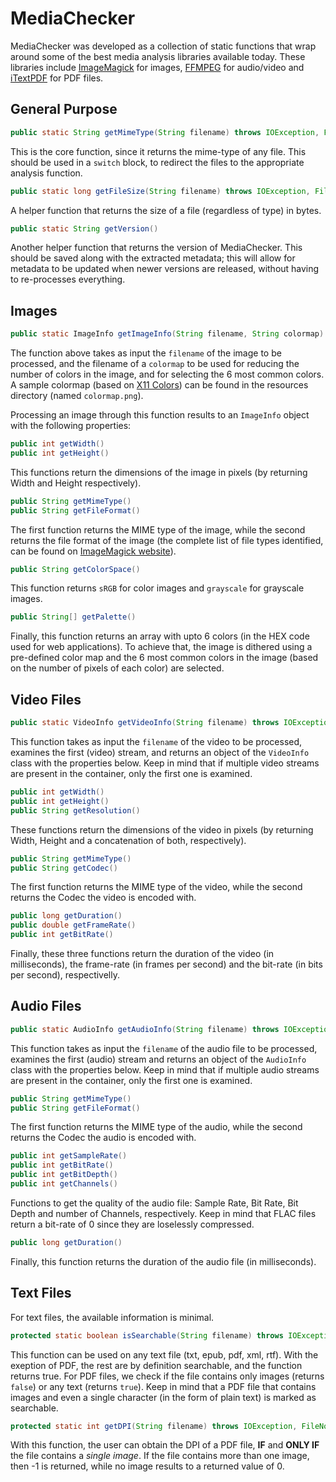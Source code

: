 # MediaChecker

MediaChecker was developed as a collection of static functions that wrap around some of the best media analysis libraries available today. These libraries include [ImageMagick](http://www.imagemagick.org/) for images, [FFMPEG](https://www.ffmpeg.org/) for audio/video and [iTextPDF](http://itextpdf.com/) for PDF files.

## General Purpose

```java
public static String getMimeType(String filename) throws IOException, FileNotFoundException
```

This is the core function, since it returns the mime-type of any file. This should be used in a `switch` block, to redirect the files to the appropriate analysis function.

```java
public static long getFileSize(String filename) throws IOException, FileNotFoundException
```

A helper function that returns the size of a file (regardless of type) in bytes.

```java
public static String getVersion()
```

Another helper function that returns the version of MediaChecker. This should be saved along with the extracted metadata; this will allow for metadata to be updated when newer versions are released, without having to re-processes everything.

## Images

```java
public static ImageInfo getImageInfo(String filename, String colormap) throws IOException, FileNotFoundException, InfoException, InterruptedException, IM4JavaException
```

The function above takes as input the `filename` of the image to be processed, and the filename of a `colormap` to be used for reducing the number of colors in the image, and for selecting the 6 most common colors.  A sample colormap (based on [X11 Colors](http://www.w3.org/TR/css3-color/#svg-color)) can be found in the resources directory (named `colormap.png`).

Processing an image through this function results to an `ImageInfo` object with the following properties:

```java
public int getWidth()
public int getHeight()
```

This functions return the dimensions of the image in pixels (by returning Width and Height respectively).

```java
public String getMimeType()
public String getFileFormat()
```

The first function returns the MIME type of the image, while the second returns the file format of the image (the complete list of file types identified, can be found on [ImageMagick website](http://www.imagemagick.org/script/formats.php?ImageMagick=83iavs40u5qr472mba5qbrst51)).

```java
public String getColorSpace()
```

This function returns `sRGB` for color images and `grayscale` for grayscale images.

```java
public String[] getPalette()
```

Finally, this function returns an array with upto 6 colors (in the HEX code used for web applications). To achieve that, the image is dithered using a pre-defined color map and the 6 most common colors in the image (based on the number of pixels of each color) are selected.

## Video Files

```java
public static VideoInfo getVideoInfo(String filename) throws IOException, FileNotFoundException, IllegalArgumentException
```

This function takes as input the `filename` of the video to be processed, examines the first (video) stream, and returns an object of the `VideoInfo` class with the properties below. Keep in mind that if multiple video streams are present in the container, only the first one is examined.

```java
public int getWidth()
public int getHeight()
public String getResolution()
```

These functions return the dimensions of the video in pixels (by returning Width, Height and a concatenation of both, respectively).

```java
public String getMimeType()
public String getCodec()
```

The first function returns the MIME type of the video, while the second returns the Codec the video is encoded with.

```java
public long getDuration()
public double getFrameRate()
public int getBitRate()
```

Finally, these three functions return the duration of the video (in milliseconds), the frame-rate (in frames per second) and the bit-rate (in bits per second), respectivelly.

## Audio Files

```java
public static AudioInfo getAudioInfo(String filename) throws IOException, FileNotFoundException, IllegalArgumentException
```

This function takes as input the `filename` of the audio file to be processed, examines the first (audio) stream and returns an object of the `AudioInfo` class with the properties below. Keep in mind that if multiple audio streams are present in the container, only the first one is examined.

```java
public String getMimeType()
public String getFileFormat()
```

The first function returns the MIME type of the audio, while the second returns the Codec the audio is encoded with.

```java
public int getSampleRate()
public int getBitRate()
public int getBitDepth()
public int getChannels()
```

Functions to get the quality of the audio file: Sample Rate, Bit Rate, Bit Depth and number of Channels, respectively.  Keep in mind that FLAC files return a bit-rate of 0 since they are loselessly compressed.

```java
public long getDuration()
```

Finally, this function returns the duration of the audio file (in milliseconds).

## Text Files

For text files, the available information is minimal.

```java
protected static boolean isSearchable(String filename) throws IOException, FileNotFoundException
```

This function can be used on any text file (txt, epub, pdf, xml, rtf). With the exeption of PDF, the rest are by definition searchable, and the function returns true.  For PDF files, we check if the file contains only images (returns `false`) or any text (returns `true`). Keep in mind that a PDF file that contains images and even a single character (in the form of plain text) is marked as searchable.

```java
protected static int getDPI(String filename) throws IOException, FileNotFoundException
```

With this function, the user can obtain the DPI of a PDF file, **IF** and **ONLY IF** the file contains a *single image*. If the file contains more than one image, then -1 is returned, while no image results to a returned value of 0.

